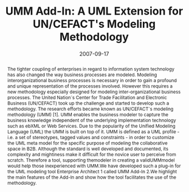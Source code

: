 ---
abstract: The tighter coupling of enterprises in regard to information system technology
  has also changed the way business processes are modeled. Modeling interorganizational
  business processes is necessary in order to gain a profound and unique representation
  of the processes involved. However this requires a new methodology especially designed
  for modeling inter-organizational business processes. The United Nation´s Center
  for Trade Facilitation and Electronic Business (UN/CEFACT) took up the challenge
  and started to develop such a methodology. The research efforts became known as
  UN/CEFACT´s modeling methodology (UMM) [1]. UMM enables the business modeler to
  capture the business knowledge independent of the underlying implementation technology
  such as ebXML or Web Services. Due to the popularity of the Unified Modeling Language
  (UML) the UMM is built on top of it. UMM is defined as a UML profile - i.e. a set
  of stereotypes, tagged values and constraints - in order to customize the UML meta
  model for the specific purpose of modeling the collaborative space in B2B. Although
  the standard is well developed and documented, its complexity and mightiness make
  it difficult for the novice user to perceive from scratch. Therefore a tool, supporting
  themodeler in creating a validUMMmodel would help those inexperienced with UMM.We
  have developed such a plug-in for the UML modeling tool Enterprise Architect 1 called
  UMM Add-In 2.We highlight the main features of the Add-In and show how the tool
  facilitates the use of the methodology.
authors:
- Birgit Hofreiter
- Christian Huemer
- Philipp Liegl
- Rainer Schuster
- Marco Zapletal
date: '2007-09-17'
featured: false
links:
- name: Publik
  url: https://publik.tuwien.ac.at/showentry.php?ID=141726&lang=1
publication_types:
- '0'
publishDate: '2007-09-17'
title: 'UMM Add-In: A UML Extension for UN/CEFACT''s Modeling Methodology'
url_pdf: http://publik.tuwien.ac.at/files/pub-inf_5355.pdf
---